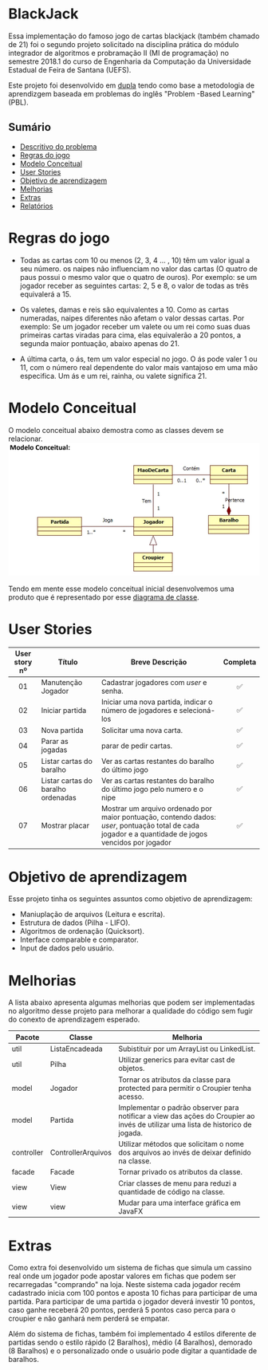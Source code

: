 # BlackJack
Essa implementação do famoso jogo de cartas blackjack (também chamado de 21) foi o segundo projeto solicitado na disciplina prática do módulo integrador
de algoritmos e probramação II (MI de programação) no semestre 2018.1 do curso de 
Engenharia da Computação da Universidade Estadual de Feira de Santana (UEFS).

Este projeto foi desenvolvido em [dupla](https://github.com/AnesioSousa) tendo 
como base a metodologia de aprendizgem baseada em problemas do inglês "Problem
-Based Learning" (PBL).

## Sumário
- [Descritivo do problema](https://github.com/UellingtonDamasceno/BlackJack/blob/master/resources/Descritivo%20-%20Mi%20de%20programa%C3%A7%C3%A3o%20-%20P2.pdf)
- [Regras do jogo](#regras-do-jogo)
- [Modelo Conceitual](#modelo-conceitual)
- [User Stories](#user-stories)
- [Objetivo de aprendizagem](#objetivo-de-aprendizagem)
- [Melhorias](#melhorias)
- [Extras](#extras)
- [Relatórios](https://github.com/UellingtonDamasceno/BlackJack/tree/master/resources/relat%C3%B3rios)

# Regras do jogo

- Todas as cartas com 10 ou menos (2, 3, 4 ... , 10) têm um valor igual a seu número. 
os naipes não influenciam no valor das cartas (O quatro de paus possui o mesmo valor 
que o quatro de ouros). Por exemplo: se um jogador receber as seguintes cartas: 
2, 5 e 8, o valor de todas as três equivalerá a 15.

- Os valetes, damas e reis são equivalentes a 10. Como as cartas numeradas, naipes
diferentes não afetam o valor dessas cartas. Por exemplo: Se um jogador receber um valete
ou um rei como suas duas primeiras cartas viradas para cima, elas equivalerão a 20 pontos,
a segunda maior pontuação, abaixo apenas do 21.

- A última carta, o ás, tem um valor especial no jogo. O ás pode valer 1 ou 11, com 
o número real dependente do valor mais vantajoso em uma mão especifica. Um ás e um rei, 
rainha, ou valete significa 21.

# Modelo Conceitual
O modelo conceitual abaixo demostra como as classes devem se relacionar.
![Modelo conceitual](https://github.com/UellingtonDamasceno/BlackJack/blob/master/resources/imagens/modelo-conceitual.png)

Tendo em mente esse modelo conceitual inicial desenvolvemos uma produto que é
representado por esse [diagrama de classe](https://raw.githubusercontent.com/UellingtonDamasceno/BlackJack/master/resources/BlackJack_Diagrama.png).

# User Stories

| User story nº | Título | Breve Descrição | Completa |
| :-----------: | ------ | --------------- | :------: |
| 01 | Manutenção Jogador | Cadastrar jogadores com *user* e senha. | :white_check_mark: |
| 02 | Iniciar partida | Iniciar uma nova partida, indicar o número de jogadores e selecioná-los | :white_check_mark: |
| 03 | Nova partida | Solicitar uma nova carta. | :white_check_mark: |
| 04 | Parar as jogadas | parar de pedir cartas. | :white_check_mark: |
| 05 | Listar cartas do baralho | Ver as cartas restantes do baralho do último jogo | :white_check_mark: |
| 06 | Listar cartas do baralho ordenadas | Ver as cartas restantes do baralho do último jogo pelo numero e o nipe | :white_check_mark: |
| 07 | Mostrar placar | Mostrar um arquivo ordenado por maior pontuação, contendo dados: *user*, pontuação total de cada jogador e a quantidade de jogos vencidos por jogador | :white_check_mark: |

# Objetivo de aprendizagem

Esse projeto tinha os seguintes assuntos como objetivo de aprendizagem: 
- Maniuplação de arquivos (Leitura e escrita).
- Estrutura de dados (Pilha - LIFO).
- Algoritmos de ordenação (Quicksort).
- Interface comparable e comparator.
- Input de dados pelo usuário.

# Melhorias
A lista abaixo apresenta algumas melhorias que podem ser implementadas no algoritmo desse projeto para melhorar a qualidade do código sem fugir do conexto de aprendizagem esperado.

| Pacote | Classe | Melhoria |
| ------ | ------ | -------- |
| util | ListaEncadeada | Subistituir por um ArrayList ou LinkedList. | 
| util | Pilha | Utilizar generics para evitar cast de objetos. | 
| model | Jogador | Tornar os atributos da classe para protected para permitir o Croupier tenha acesso. |
| model | Partida | Implementar o padrão observer para notificar a view das ações do Croupier ao invés de utilizar uma lista de historico de jogada. | 
| controller | ControllerArquivos | Utilizar métodos que solicitam o nome dos arquivos ao invés de deixar definido na classe. |
| facade | Facade | Tornar privado os atributos da classe. |
| view | View | Criar classes de menu para reduzi a quantidade de código na classe. |
| view | view | Mudar para uma interface gráfica em JavaFX |


# Extras

Como extra foi desenvolvido um sistema de fichas que simula um cassino real onde 
um jogador pode apostar valores em fichas que podem ser recarregadas "comprando" 
na loja. Neste sistema cada jogador recém cadastrado inicia com 100 pontos e 
aposta 10 fichas para participar de uma partida. Para participar de uma partida o
jogador deverá investir 10 pontos, caso ganhe receberá 20 pontos, perderá 5 pontos caso perca para o croupier e não ganhará nem perderá se empatar.

Além do sistema de fichas, também foi implementado 4 estilos diferente de 
partidas sendo o estilo rápido (2 Baralhos), médio (4 Baralhos), demorado (8 
Baralhos) e o personalizado onde o usuário pode digitar a quantidade de baralhos.
